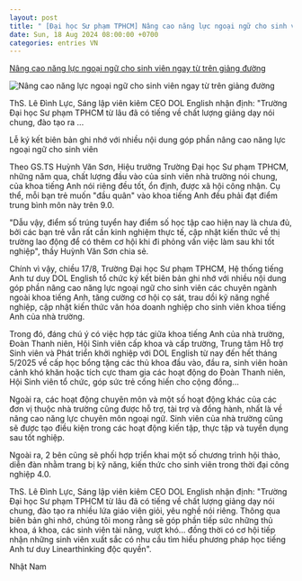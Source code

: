 ```yaml
---
layout: post
title: " [Đại học Sư phạm TPHCM] Nâng cao năng lực ngoại ngữ cho sinh viên ngay từ trên giảng đường"
date: Sun, 18 Aug 2024 08:00:00 +0700
categories: entries VN
---
```

[Nâng cao năng lực ngoại ngữ cho sinh viên ngay từ trên giảng đường](https://baochinhphu.vn/nang-cao-nang-luc-ngoai-ngu-cho-sinh-vien-ngay-tu-tren-giang-duong-102240817203948472.htm)

![Nâng cao năng lực ngoại ngữ cho sinh viên ngay từ trên giảng đường](https://bcp.cdnchinhphu.vn/zoom/600_315/334894974524682240/2024/8/17/dscf0306-1723901382755216685757-83-0-1333-2000-crop-1723901923199951624721.jpg)

ThS. Lê Đình Lực, Sáng lập viên kiêm CEO DOL English nhận định: "Trường Đại học Sư phạm TPHCM từ lâu đã có tiếng về chất lượng giảng dạy nói chung, đào tạo ra ...

Lễ ký kết biên bản ghi nhớ với nhiều nội dung góp phần nâng cao năng lực ngoại ngữ cho sinh viên

Theo GS.TS Huỳnh Văn Sơn, Hiệu trưởng Trường Đại học Sư phạm TPHCM, những năm qua, chất lượng đầu vào của sinh viên nhà trường nói chung, của khoa tiếng Anh nói riêng đều tốt, ổn định, được xã hội công nhận. Cụ thể, mỗi bạn trẻ muốn "đầu quân" vào khoa tiếng Anh đều phải đạt điểm trung bình môn này trên 9.0.

"Dẫu vậy, điểm số trúng tuyển hay điểm số học tập cao hiện nay là chưa đủ, bởi các bạn trẻ vẫn rất cần kinh nghiệm thực tế, cập nhật kiến thức về thị trường lao động để có thêm cơ hội khi đi phỏng vấn việc làm sau khi tốt nghiệp", thầy Huỳnh Văn Sơn chia sẻ.

Chính vì vậy, chiều 17/8, Trường Đại học Sư phạm TPHCM, Hệ thống tiếng Anh tư duy DOL English tổ chức ký kết biên bản ghi nhớ với nhiều nội dung góp phần nâng cao năng lực ngoại ngữ cho sinh viên các chuyên ngành ngoài khoa tiếng Anh, tăng cường cơ hội cọ sát, trau dồi kỹ năng nghề nghiệp, cập nhật kiến thức văn hóa doanh nghiệp cho sinh viên khoa tiếng Anh của nhà trường.

Trong đó, đáng chú ý có việc hợp tác giữa khoa tiếng Anh của nhà trường, Đoàn Thanh niên, Hội Sinh viên cấp khoa và cấp trường, Trung tâm Hỗ trợ Sinh viên và Phát triển khởi nghiệp với DOL English từ nay đến hết tháng 5/2025 về cấp học bổng tặng các thủ khoa đầu vào, đầu ra, sinh viên hoàn cảnh khó khăn hoặc tích cực tham gia các hoạt động do Đoàn Thanh niên, Hội Sinh viên tổ chức, góp sức trẻ cống hiến cho cộng đồng...

Ngoài ra, các hoạt động chuyên môn và một số hoạt động khác của các đơn vị thuộc nhà trường cũng được hỗ trợ, tài trợ và đồng hành, nhất là về nâng cao năng lực chuyên môn ngoại ngữ. Sinh viên của nhà trường cũng sẽ được tạo điều kiện trong các hoạt động kiến tập, thực tập và tuyển dụng sau tốt nghiệp.

Ngoài ra, 2 bên cũng sẽ phối hợp triển khai một số chương trình hội thảo, diễn đàn nhằm trang bị kỹ năng, kiến thức cho sinh viên trong thời đại công nghiệp 4.0.

ThS. Lê Đình Lực, Sáng lập viên kiêm CEO DOL English nhận định: "Trường Đại học Sư phạm TPHCM từ lâu đã có tiếng về chất lượng giảng dạy nói chung, đào tạo ra nhiều lứa giáo viên giỏi, yêu nghề nói riêng. Thông qua biên bản ghi nhớ, chúng tôi mong rằng sẽ góp phần tiếp sức những thủ khoa, á khoa, các sinh viên tài năng, vượt khó... đồng thời có cơ hội tiếp nhận những sinh viên xuất sắc có nhu cầu tìm hiểu phương pháp học tiếng Anh tư duy Linearthinking độc quyền".

Nhật Nam

